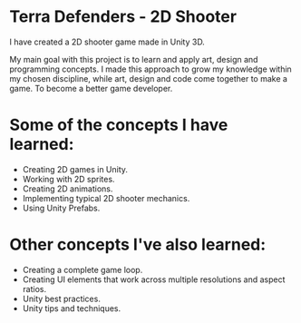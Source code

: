 # Terra Defenders - 2D Shooter
I have created a 2D shooter game made in Unity 3D.

My main goal with this project is to learn and apply art, design and programming concepts. I made this approach to grow my knowledge within my chosen discipline, while art, design and code come together to make a game. To become a better game developer.

# Some of the concepts I have learned:
  - Creating 2D games in Unity.
  - Working with 2D sprites.
  - Creating 2D animations.
  - Implementing typical 2D shooter mechanics.
  - Using Unity Prefabs.

# Other concepts I've also learned:
  - Creating a complete game loop.
  - Creating UI elements that work across multiple resolutions and aspect ratios.
  - Unity best practices.
  - Unity tips and techniques.
